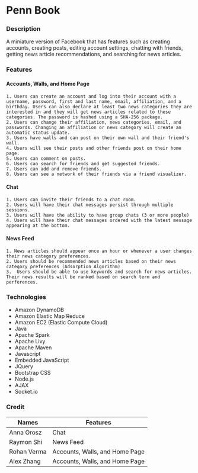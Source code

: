 # Penn Book
### Description
A miniature version of Facebook that has features such as creating accounts, creating posts, editing account settings, chatting with friends, getting news article recommendations, and searching for news articles.

### Features
#### Accounts, Walls, and Home Page
	1. Users can create an account and log into their account with a username, password, first and last name, email, affiliation, and a birthday. Users can also declare at least two news categories they are interested in and they will get news articles related to these categories. The password is hashed using a SHA-256 package.
	2. Users can change their affiliation, news categories, email, and passwords. Changing an affiliation or news category will create an automatic status update.
	3. Users have walls and can post on their own wall and their friend's wall.
	4. Users will see their posts and other friends post on their home page.
	5. Users can comment on posts.
	6. Users can search for friends and get suggested friends.
	7. Users can add and remove friends.
	8. Users can see a network of their friends via a friend visualizer.
#### Chat
	1. Users can invite their friends to a chat room.
	2. Users will have their chat messages persist through multiple sessions.
	3. Users will have the ability to have group chats (3 or more people)
	4. Users will have their chat messages ordered with the latest message appearing at the bottom.
#### News Feed
	1. News articles should appear once an hour or whenever a user changes their news category preferences.
	2. Users should be recommended news articles based on their news category preferences (Adsorption Algorithm)
	3.  Users should be able to use keywords and search for news articles. Their news results will be ranked based on search term and perferences.
  
### Technologies
- Amazon DynamoDB
- Amazon Elastic Map Reduce
- Amazon EC2 (Elastic Compute Cloud)
- Java
- Apache Spark
- Apache Livy
- Apache Maven
- Javascript
- Embedded JavaScript
- JQuery
- Bootstrap CSS
- Node.js
- AJAX
- Socket.io

### Credit
| Names      | Features |
| ----------- | ----------- |
| Anna Orosz      | Chat|
| Raymon Shi   | News Feed |
| Rohan Verma  | Accounts, Walls, and Home Page |
| Alex Zhang  | Accounts, Walls, and Home Page |

